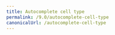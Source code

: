 ```yaml
---
title: Autocomplete cell type
permalink: /9.0/autocomplete-cell-type
canonicalUrl: /autocomplete-cell-type
---
```


